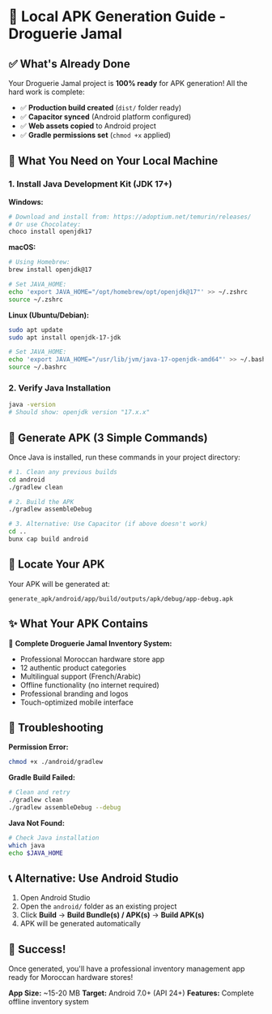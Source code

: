 # 📱 Local APK Generation Guide - Droguerie Jamal

## ✅ What's Already Done
Your Droguerie Jamal project is **100% ready** for APK generation! All the hard work is complete:

- ✅ **Production build created** (`dist/` folder ready)
- ✅ **Capacitor synced** (Android platform configured)
- ✅ **Web assets copied** to Android project
- ✅ **Gradle permissions set** (`chmod +x` applied)

## 🎯 What You Need on Your Local Machine

### 1. Install Java Development Kit (JDK 17+)

**Windows:**
```bash
# Download and install from: https://adoptium.net/temurin/releases/
# Or use Chocolatey:
choco install openjdk17
```

**macOS:**
```bash
# Using Homebrew:
brew install openjdk@17

# Set JAVA_HOME:
echo 'export JAVA_HOME="/opt/homebrew/opt/openjdk@17"' >> ~/.zshrc
source ~/.zshrc
```

**Linux (Ubuntu/Debian):**
```bash
sudo apt update
sudo apt install openjdk-17-jdk

# Set JAVA_HOME:
echo 'export JAVA_HOME="/usr/lib/jvm/java-17-openjdk-amd64"' >> ~/.bashrc
source ~/.bashrc
```

### 2. Verify Java Installation
```bash
java -version
# Should show: openjdk version "17.x.x"
```

## 🚀 Generate APK (3 Simple Commands)

Once Java is installed, run these commands in your project directory:

```bash
# 1. Clean any previous builds
cd android
./gradlew clean

# 2. Build the APK
./gradlew assembleDebug

# 3. Alternative: Use Capacitor (if above doesn't work)
cd ..
bunx cap build android
```

## 📱 Locate Your APK

Your APK will be generated at:
```
generate_apk/android/app/build/outputs/apk/debug/app-debug.apk
```

## ✨ What Your APK Contains

🏪 **Complete Droguerie Jamal Inventory System:**
- Professional Moroccan hardware store app
- 12 authentic product categories
- Multilingual support (French/Arabic)
- Offline functionality (no internet required)
- Professional branding and logos
- Touch-optimized mobile interface

## 🔧 Troubleshooting

**Permission Error:**
```bash
chmod +x ./android/gradlew
```

**Gradle Build Failed:**
```bash
# Clean and retry
./gradlew clean
./gradlew assembleDebug --debug
```

**Java Not Found:**
```bash
# Check Java installation
which java
echo $JAVA_HOME
```

## 📞 Alternative: Use Android Studio

1. Open Android Studio
2. Open the `android/` folder as an existing project
3. Click **Build** → **Build Bundle(s) / APK(s)** → **Build APK(s)**
4. APK will be generated automatically

## 🎉 Success!

Once generated, you'll have a professional inventory management app ready for Moroccan hardware stores!

**App Size:** ~15-20 MB
**Target:** Android 7.0+ (API 24+)
**Features:** Complete offline inventory system
